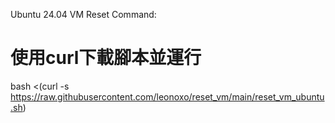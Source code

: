 Ubuntu 24.04 VM Reset Command:
# 使用curl下載腳本並運行
bash <(curl -s https://raw.githubusercontent.com/leonoxo/reset_vm/main/reset_vm_ubuntu.sh)

